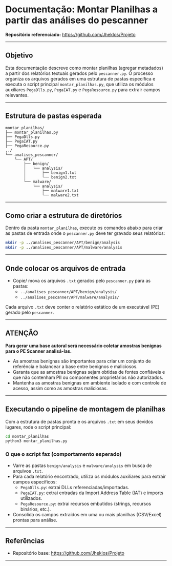 # Documentação: Montar Planilhas a partir das análises do pescanner

**Repositório referenciado:** https://github.com/Jheklos/Projeto

---

## Objetivo
Esta documentação descreve como montar planilhas (agregar metadados) a partir dos relatórios textuais gerados pelo `pescanner.py`. O processo organiza os arquivos gerados em uma estrutura de pastas específica e executa o script principal `montar_planilhas.py`, que utiliza os módulos auxiliares `PegaDlls.py`, `PegaIAT.py` e `PegaResource.py` para extrair campos relevantes.

---

## Estrutura de pastas esperada
```
montar_planilhas/
├── montar_planilhas.py
├── PegaDlls.py
├── PegaIAT.py
├── PegaResource.py
../
└── analises_pescanner/
    └── APT/
        ├── benign/
        │   └── analysis/
        │       ├── benign1.txt
        │       └── benign2.txt
        └── malware/
            └── analysis/
                ├── malware1.txt
                └── malware2.txt
```

---

## Como criar a estrutura de diretórios
Dentro da pasta `montar_planilhas`, execute os comandos abaixo para criar as pastas de entrada onde o `pescanner.py` deve ter gravado seus relatórios:

```bash
mkdir -p ../analises_pescanner/APT/benign/analysis
mkdir -p ../analises_pescanner/APT/malware/analysis
```

---

## Onde colocar os arquivos de entrada
- Copie/ mova os arquivos `.txt` gerados pelo `pescanner.py` para as pastas:
  - `../analises_pescanner/APT/benign/analysis/`
  - `../analises_pescanner/APT/malware/analysis/`

Cada arquivo `.txt` deve conter o relatório estático de um executável (PE) gerado pelo `pescanner`.

---

## ATENÇÃO
**Para gerar uma base autoral será necessário coletar amostras benignas para o PE Scanner analisá-las.**

- As amostras benignas são importantes para criar um conjunto de referência e balancear a base entre benignos e maliciosos.
- Garanta que as amostras benignas sejam obtidas de fontes confiáveis e que não contenham PII ou componentes proprietários não autorizados.
- Mantenha as amostras benignas em ambiente isolado e com controle de acesso, assim como as amostras maliciosas.

---

## Executando o pipeline de montagem de planilhas
Com a estrutura de pastas pronta e os arquivos `.txt` em seus devidos lugares, rode o script principal:

```bash
cd montar_planilhas
python3 montar_planilhas.py
```

### O que o script faz (comportamento esperado)
- Varre as pastas `benign/analysis` e `malware/analysis` em busca de arquivos `.txt`.
- Para cada relatório encontrado, utiliza os módulos auxiliares para extrair campos específicos:
  - `PegaDlls.py`: extrai DLLs referenciadas/importadas.
  - `PegaIAT.py`: extrai entradas da Import Address Table (IAT) e imports utilizados.
  - `PegaResource.py`: extrai recursos embutidos (strings, recursos binários, etc.).
- Consolida os campos extraídos em uma ou mais planilhas (CSV/Excel) prontas para análise.

---

## Referências
- Repositório base: https://github.com/Jheklos/Projeto

---
